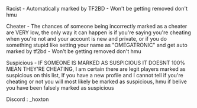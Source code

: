 Racist - Automatically marked by TF2BD - Won't be getting removed don't hmu

Cheater - The chances of someone being incorrectly marked as a cheater are VERY low, the only way it can happen is if you're saying you're cheating when you're not and your account is new and private, or if you do something stupid like setting your name as "OMEGATRONIC" and get auto marked by tf2bd - Won't be getting removed don't hmu

Suspicious - IF SOMEONE IS MARKED AS SUSPICIOUS IT DOESNT 100% MEAN THEY'RE CHEATING, I am certain there are legit players marked as suspicious on this list, If you have a new profile and I cannot tell if you're cheating or not you will most likely be marked as suspicious, hmu if belive you have been falsely marked as suspicious 


Discord : _hoxton
